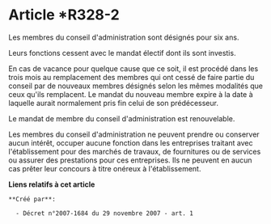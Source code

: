 # Article *R328-2

Les membres du conseil d'administration sont désignés pour six ans. 

Leurs fonctions cessent avec le mandat électif dont ils sont investis. 

En cas de vacance pour quelque cause que ce soit, il est procédé dans les trois mois au remplacement des membres qui ont
cessé de faire partie du conseil par de nouveaux membres désignés selon les mêmes modalités que ceux qu'ils remplacent. Le
mandat du nouveau membre expire à la date à laquelle aurait normalement pris fin celui de son prédécesseur. 

Le mandat de membre du conseil d'administration est renouvelable. 

Les membres du conseil d'administration ne peuvent prendre ou conserver aucun intérêt, occuper aucune fonction dans les
entreprises traitant avec l'établissement pour des marchés de travaux, de fournitures ou de services ou assurer des
prestations pour ces entreprises. Ils ne peuvent en aucun cas prêter leur concours à titre onéreux à l'établissement.

**Liens relatifs à cet article**

	**Créé par**:

	  - Décret n°2007-1684 du 29 novembre 2007 - art. 1
